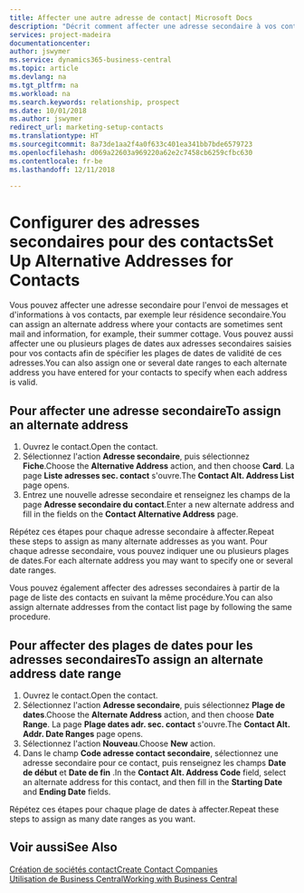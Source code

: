 ```yaml
---
title: Affecter une autre adresse de contact| Microsoft Docs
description: "Décrit comment affecter une adresse secondaire à vos contacts ou prospects, où ils reçoivent parfois des informations."
services: project-madeira
documentationcenter: 
author: jswymer
ms.service: dynamics365-business-central
ms.topic: article
ms.devlang: na
ms.tgt_pltfrm: na
ms.workload: na
ms.search.keywords: relationship, prospect
ms.date: 10/01/2018
ms.author: jswymer
redirect_url: marketing-setup-contacts
ms.translationtype: HT
ms.sourcegitcommit: 8a73de1aa2f4a0f633c401ea341bb7bde6579723
ms.openlocfilehash: d069a22603a969220a62e2c7458cb6259cfbc630
ms.contentlocale: fr-be
ms.lasthandoff: 12/11/2018

---
```

# <a name="set-up-alternative-addresses-for-contacts"></a><span data-ttu-id="0af11-103">Configurer des adresses secondaires pour des contacts</span><span class="sxs-lookup"><span data-stu-id="0af11-103">Set Up Alternative Addresses for Contacts</span></span>
<span data-ttu-id="0af11-104">Vous pouvez affecter une adresse secondaire pour l'envoi de messages et d'informations à vos contacts, par exemple leur résidence secondaire.</span><span class="sxs-lookup"><span data-stu-id="0af11-104">You can assign an alternate address where your contacts are sometimes sent mail and information, for example, their summer cottage.</span></span> <span data-ttu-id="0af11-105">Vous pouvez aussi affecter une ou plusieurs plages de dates aux adresses secondaires saisies pour vos contacts afin de spécifier les plages de dates de validité de ces adresses.</span><span class="sxs-lookup"><span data-stu-id="0af11-105">You can also assign one or several date ranges to each alternate address you have entered for your contacts to specify when each address is valid.</span></span>

## <a name="to-assign-an-alternate-address"></a><span data-ttu-id="0af11-106">Pour affecter une adresse secondaire</span><span class="sxs-lookup"><span data-stu-id="0af11-106">To assign an alternate address</span></span>
1. <span data-ttu-id="0af11-107">Ouvrez le contact.</span><span class="sxs-lookup"><span data-stu-id="0af11-107">Open the contact.</span></span>
2. <span data-ttu-id="0af11-108">Sélectionnez l'action **Adresse secondaire**, puis sélectionnez **Fiche**.</span><span class="sxs-lookup"><span data-stu-id="0af11-108">Choose the **Alternative Address** action, and then choose **Card**.</span></span> <span data-ttu-id="0af11-109">La page **Liste adresses sec. contact** s'ouvre.</span><span class="sxs-lookup"><span data-stu-id="0af11-109">The **Contact Alt. Address List** page opens.</span></span>
3. <span data-ttu-id="0af11-110">Entrez une nouvelle adresse secondaire et renseignez les champs de la page **Adresse secondaire du contact**.</span><span class="sxs-lookup"><span data-stu-id="0af11-110">Enter a new alternate address and fill in the fields on the **Contact Alternative Address** page.</span></span>

<span data-ttu-id="0af11-111">Répétez ces étapes pour chaque adresse secondaire à affecter.</span><span class="sxs-lookup"><span data-stu-id="0af11-111">Repeat these steps to assign as many alternate addresses as you want.</span></span> <span data-ttu-id="0af11-112">Pour chaque adresse secondaire, vous pouvez indiquer une ou plusieurs plages de dates.</span><span class="sxs-lookup"><span data-stu-id="0af11-112">For each alternate address you may want to specify one or several date ranges.</span></span>

<span data-ttu-id="0af11-113">Vous pouvez également affecter des adresses secondaires à partir de la page de liste des contacts en suivant la même procédure.</span><span class="sxs-lookup"><span data-stu-id="0af11-113">You can also assign alternate addresses from the contact list page by following the same procedure.</span></span>

## <a name="to-assign-an-alternate-address-date-range"></a><span data-ttu-id="0af11-114">Pour affecter des plages de dates pour les adresses secondaires</span><span class="sxs-lookup"><span data-stu-id="0af11-114">To assign an alternate address date range</span></span>
1. <span data-ttu-id="0af11-115">Ouvrez le contact.</span><span class="sxs-lookup"><span data-stu-id="0af11-115">Open the contact.</span></span>
2. <span data-ttu-id="0af11-116">Sélectionnez l'action **Adresse secondaire**, puis sélectionnez **Plage de dates**.</span><span class="sxs-lookup"><span data-stu-id="0af11-116">Choose the **Alternate Address** action, and then choose **Date Range**.</span></span> <span data-ttu-id="0af11-117">La page **Plage dates adr. sec. contact** s'ouvre.</span><span class="sxs-lookup"><span data-stu-id="0af11-117">The **Contact Alt. Addr. Date Ranges** page opens.</span></span>
3. <span data-ttu-id="0af11-118">Sélectionnez l'action **Nouveau**.</span><span class="sxs-lookup"><span data-stu-id="0af11-118">Choose **New** action.</span></span>
4. <span data-ttu-id="0af11-119">Dans le champ **Code adresse contact secondaire**, sélectionnez une adresse secondaire pour ce contact, puis renseignez les champs **Date de début** et **Date de fin** .</span><span class="sxs-lookup"><span data-stu-id="0af11-119">In the **Contact Alt. Address Code** field, select an alternate address for this contact, and then fill in the **Starting Date** and **Ending Date** fields.</span></span>

<span data-ttu-id="0af11-120">Répétez ces étapes pour chaque plage de dates à affecter.</span><span class="sxs-lookup"><span data-stu-id="0af11-120">Repeat these steps to assign as many date ranges as you want.</span></span>

## <a name="see-also"></a><span data-ttu-id="0af11-121">Voir aussi</span><span class="sxs-lookup"><span data-stu-id="0af11-121">See Also</span></span>
[<span data-ttu-id="0af11-122">Création de sociétés contact</span><span class="sxs-lookup"><span data-stu-id="0af11-122">Create Contact Companies</span></span>](marketing-create-contact-companies.md)  
[<span data-ttu-id="0af11-123">Utilisation de Business Central</span><span class="sxs-lookup"><span data-stu-id="0af11-123">Working with Business Central</span></span>](ui-work-product.md)


